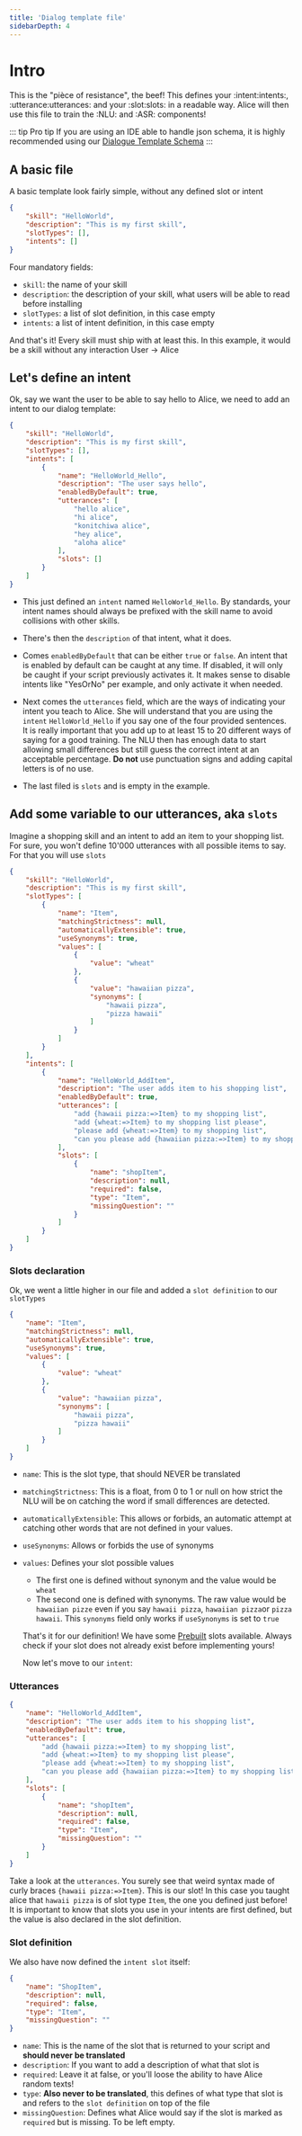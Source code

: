 ```yaml
---
title: 'Dialog template file'
sidebarDepth: 4
---
```


# Intro
This is the "pièce of resistance", the beef! This defines your :intent:intents:, :utterance:utterances: and your :slot:slots: in a readable way. Alice will then use this file to train the :NLU: and :ASR: components!


::: tip Pro tip
If you are using an IDE able to handle json schema, it is highly recommended using our [Dialogue Template Schema](https://raw.githubusercontent.com/project-alice-assistant/ProjectAliceSkillKit/master/ProjectAliceSK/validate/src/schemas/dialog-schema.json)
:::


## A basic file
A basic template look fairly simple, without any defined slot or intent

```json
{
	"skill": "HelloWorld",
	"description": "This is my first skill",
	"slotTypes": [],
	"intents": []
}
```

Four mandatory fields:
- `skill`: the name of your skill
- `description`: the description of your skill, what users will be able to read before installing
- `slotTypes`: a list of slot definition, in this case empty
- `intents`: a list of intent definition, in this case empty

And that's it! Every skill must ship with at least this. In this example, it would be a skill without any interaction User -> Alice


## Let's define an intent
Ok, say we want the user to be able to say hello to Alice, we need to add an intent to our dialog template:

```json
{
	"skill": "HelloWorld",
	"description": "This is my first skill",
	"slotTypes": [],
	"intents": [
		{
			"name": "HelloWorld_Hello",
			"description": "The user says hello",
			"enabledByDefault": true,
			"utterances": [
				"hello alice",
				"hi alice",
				"konitchiwa alice",
				"hey alice",
				"aloha alice"
			],
			"slots": []
		}	
	]
}
```

- This just defined an `intent` named `HelloWorld_Hello`. By standards, your intent names should always be prefixed with the skill name to avoid collisions with other skills.

- There's then the `description` of that intent, what it does.

- Comes `enabledByDefault` that can be either `true` or `false`. An intent that is enabled by default can be caught at any time. If disabled, it will only be caught if your script previously activates it. It makes sense to disable intents like "YesOrNo" per example, and only activate it when needed.

- Next comes the `utterances` field, which are the ways of indicating your intent you teach to Alice. She will understand that you are using the `intent` `HelloWorld_Hello` if you say one of the four provided sentences. It is really important that you add up to at least 15 to 20 different ways of saying for a good training. The NLU then has enough data to start allowing small differences but still guess the correct intent at an acceptable percentage. **Do not** use punctuation signs and adding capital letters is of no use.

- The last filed is `slots` and is empty in the example.


## Add some variable to our utterances, aka `slots`
Imagine a shopping skill and an intent to add an item to your shopping list. For sure, you won't define 10'000 utterances with all possible items to say. For that you will use `slots`

```json
{
	"skill": "HelloWorld",
	"description": "This is my first skill",
	"slotTypes": [
		{
			"name": "Item",
			"matchingStrictness": null,
			"automaticallyExtensible": true,
			"useSynonyms": true,
			"values": [
				{
					"value": "wheat"
				},
				{
					"value": "hawaiian pizza",
					"synonyms": [
						"hawaii pizza",
						"pizza hawaii"
					]
				}
			]
		}
	],
	"intents": [
		{
			"name": "HelloWorld_AddItem",
			"description": "The user adds item to his shopping list",
			"enabledByDefault": true,
			"utterances": [
				"add {hawaii pizza:=>Item} to my shopping list",
				"add {wheat:=>Item} to my shopping list please",
				"please add {wheat:=>Item} to my shopping list",
				"can you please add {hawaiian pizza:=>Item} to my shopping list"
			],
			"slots": [
				{
					"name": "shopItem",
					"description": null,
					"required": false,
					"type": "Item",
					"missingQuestion": ""
				}
			]
		}	
	]
}
``` 

### Slots declaration
Ok, we went a little higher in our file and added a `slot definition` to our `slotTypes`

```json
{
	"name": "Item",
	"matchingStrictness": null,
	"automaticallyExtensible": true,
	"useSynonyms": true,
	"values": [
		{
			"value": "wheat"
		},
		{
			"value": "hawaiian pizza",
			"synonyms": [
				"hawaii pizza",
				"pizza hawaii"
			]
		}
	]
}
```

- `name`: This is the slot type, that should NEVER be translated
- `matchingStrictness`: This is a float, from 0 to 1 or null on how strict the NLU will be on catching the word if small differences are detected.
- `automaticallyExtensible`: This allows or forbids, an automatic attempt at catching other words that are not defined in your values.
- `useSynonyms`: Allows or forbids the use of synonyms
- `values`: Defines your slot possible values
  - The first one is defined without synonym and the value would be `wheat`
  - The second one is defined with synonyms. The raw value would be `hawaiian pizze` even if you say `hawaii pizza`, `hawaiian pizza`or `pizza hawaii`. This `synonyms` field only works if `useSynonyms` is set to `true`
  
  That's it for our definition! We have some [Prebuilt](./builtin-slots.md) slots available. Always check if your slot does not already exist before implementing yours!
  
  Now let's move to our `intent`:


### Utterances
```json
{
	"name": "HelloWorld_AddItem",
	"description": "The user adds item to his shopping list",
	"enabledByDefault": true,
	"utterances": [
		"add {hawaii pizza:=>Item} to my shopping list",
		"add {wheat:=>Item} to my shopping list please",
		"please add {wheat:=>Item} to my shopping list",
		"can you please add {hawaiian pizza:=>Item} to my shopping list"
	],
	"slots": [
		{
			"name": "shopItem",
			"description": null,
			"required": false,
			"type": "Item",
			"missingQuestion": ""
		}
	]
}
```

Take a look at the `utterances`. You surely see that weird syntax made of curly braces `{hawaii pizza:=>Item}`. This is our slot! In this case you taught alice that `hawaii pizza` is of slot type `Item`, the one you defined just before! It is important to know that slots you use in your intents are first defined, but the value is also declared in the slot definition.


### Slot definition
We also have now defined the `intent slot` itself:

```json
{
	"name": "ShopItem",
	"description": null,
	"required": false,
	"type": "Item",
	"missingQuestion": ""
}
```

- `name`: This is the name of the slot that is returned to your script and **should never be translated**
- `description`: If you want to add a description of what that slot is
- `required`: Leave it at false, or you'll loose the ability to have Alice random texts!
- `type`: **Also never to be translated**, this defines of what type that slot is and refers to the `slot definition` on top of the file
- `missingQuestion`: Defines what Alice would say if the slot is marked as `required` but is missing. To be left empty. 
